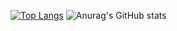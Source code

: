 [![Top Langs](https://github-readme-stats.vercel.app/api/top-langs/?username=cagdaseksi&layout=compact&theme=radical&langs_count=8)](https://github.com/freshdev2015/github-readme-stats)
![Anurag's GitHub stats](https://github-readme-stats.vercel.app/api?username=anuraghazra&count_private=true)
